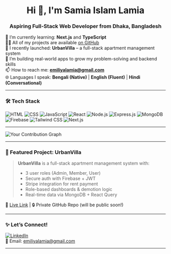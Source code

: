 
<h1 align="center">Hi 👋, I'm Samia Islam Lamia</h1>
<h3 align="center">Aspiring Full-Stack Web Developer from Dhaka, Bangladesh</h3>

🌱 I’m currently learning: **Next.js** and **TypeScript**  
👨‍💻 All of my projects are available [on GitHub](https://github.com/samialamia)  
🔭 I recently launched: **UrbanVilla** – a full-stack apartment management system  
🧠 I’m building real-world apps to grow my problem-solving and backend skills  
📫 How to reach me: **emiliyalamia@gmail.com**  
🌐 Languages I speak: **Bengali (Native)** | **English (Fluent)** | **Hindi (Conversational)**  

---

### 🛠️ Tech Stack

![HTML](https://img.shields.io/badge/HTML5-E34F26?style=flat&logo=html5&logoColor=white)
![CSS](https://img.shields.io/badge/CSS3-1572B6?style=flat&logo=css3&logoColor=white)
![JavaScript](https://img.shields.io/badge/JavaScript-F7DF1E?style=flat&logo=javascript&logoColor=black)
![React](https://img.shields.io/badge/React-20232A?style=flat&logo=react&logoColor=61DAFB)
![Node.js](https://img.shields.io/badge/Node.js-339933?style=flat&logo=nodedotjs&logoColor=white)
![Express.js](https://img.shields.io/badge/Express.js-000000?style=flat&logo=express&logoColor=white)
![MongoDB](https://img.shields.io/badge/MongoDB-4EA94B?style=flat&logo=mongodb&logoColor=white)
![Firebase](https://img.shields.io/badge/Firebase-FFCA28?style=flat&logo=firebase&logoColor=black)
![Tailwind CSS](https://img.shields.io/badge/Tailwind_CSS-38B2AC?style=flat&logo=tailwind-css&logoColor=white)
![Next.js](https://img.shields.io/badge/Next.js-000000?style=flat&logo=nextdotjs&logoColor=white)

---


![Your Contribution Graph](https://github-readme-streak-stats.herokuapp.com/?user=samiacodes)

---
### 📌 Featured Project: UrbanVilla

> **UrbanVilla** is a full-stack apartment management system with:
> - 3 user roles (Admin, Member, User)
> - Secure auth with Firebase + JWT
> - Stripe integration for rent payment
> - Role-based dashboards & demotion logic
> - Real-time data via MongoDB + React Query

📍 [Live Link](#) | 🔒 Private GitHub Repo (will be public soon!)

---



### ✨ Let’s Connect!

[![LinkedIn](https://img.shields.io/badge/LinkedIn-blue?style=flat&logo=linkedin&logoColor=white)](https://www.linkedin.com/in/samiaislamlamia/)  
📧 Email: emiliyalamia@gmail.com

---

